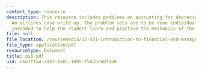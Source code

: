 ```yaml
---
content_type: resource
description: This resource includes problems on accounting for depreciation, Delta-Pan
  Am airlines case write-up. The problem sets are to be done individually and are
  intended to help the student learn and practice the mechanics of the course material.
file: null
file_location: /coursemedia/15-501-introduction-to-financial-and-managerial-accounting-spring-2004/c6e7ffa4adbf1e011885f5d7bcb0f2e0_ps5.pdf
file_type: application/pdf
resourcetype: Document
title: ps5.pdf
uid: c6e7ffa4-adbf-1e01-1885-f5d7bcb0f2e0
---
```

